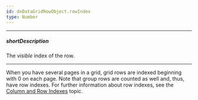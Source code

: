 ```yaml
---
id: dxDataGridRowObject.rowIndex
type: Number
---
```

---
##### shortDescription
The *visible* index of the row.

---
When you have several pages in a grid, grid rows are indexed beginning with 0 on each page. Note that group rows are counted as well and, thus, have row indexes. For further information about row indexes, see the [Column and Row Indexes](/Documentation/Guide/Widgets/DataGrid/Columns/Column_and_Row_Indexes/) topic.